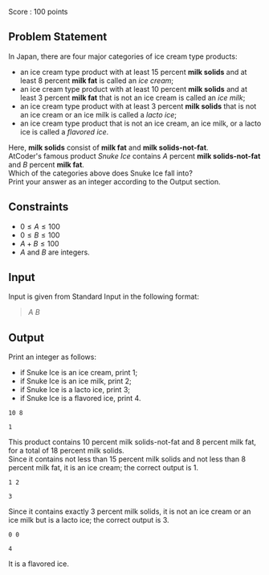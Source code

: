 Score : $100$ points

## Problem Statement

In Japan, there are four major categories of ice cream type products:

- an ice cream type product with at least $15$ percent **milk solids** and at least $8$ percent **milk fat** is called an *ice cream*;
- an ice cream type product with at least $10$ percent **milk solids** and at least $3$ percent **milk fat** that is not an ice cream is called an *ice milk*;
- an ice cream type product with at least $3$ percent **milk solids** that is not an ice cream or an ice milk is called a *lacto ice*;
- an ice cream type product that is not an ice cream, an ice milk, or a lacto ice is called a *flavored ice*.

Here, **milk solids** consist of **milk fat** and **milk solids-not-fat**.<br>
AtCoder's famous product *Snuke Ice* contains $A$ percent **milk solids-not-fat** and $B$ percent **milk fat**.<br>
Which of the categories above does Snuke Ice fall into?<br>
Print your answer as an integer according to the Output section.

## Constraints

- $0 \le A \le 100$
- $0 \le B \le 100$
- $A + B \le 100$
- $A$ and $B$ are integers.

## Input

Input is given from Standard Input in the following format:

> $A$ $B$

## Output

Print an integer as follows:

- if Snuke Ice is an ice cream, print $1$;
- if Snuke Ice is an ice milk, print $2$;
- if Snuke Ice is a lacto ice, print $3$;
- if Snuke Ice is a flavored ice, print $4$.

```input1
10 8
```

```output1
1
```

This product contains $10$ percent milk solids-not-fat and $8$ percent milk fat, for a total of $18$ percent milk solids.<br>
Since it contains not less than $15$ percent milk solids and not less than $8$ percent milk fat, it is an ice cream; the correct output is $1$.

```input2
1 2
```

```output2
3
```

Since it contains exactly $3$ percent milk solids, it is not an ice cream or an ice milk but is a lacto ice; the correct output is $3$.

```input3
0 0
```

```output3
4
```

It is a flavored ice.